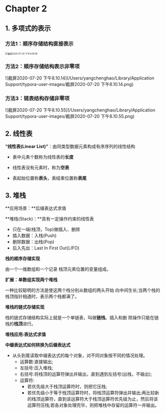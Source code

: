 # Chapter 2

## 1. 多项式的表示

### 方法1：顺序存储结构直接表示

<img src="/Users/yangchenghao/Library/Application Support/typora-user-images/截屏2020-07-20 下午8.09.08.png" alt="截屏2020-07-20 下午8.09.08" style="zoom:50%;" />

### 方法2：顺序存储结构表示非零项

![截屏2020-07-20 下午8.10.14](/Users/yangchenghao/Library/Application Support/typora-user-images/截屏2020-07-20 下午8.10.14.png)

### 方法3：链表结构存储非零项

![截屏2020-07-20 下午8.10.55](/Users/yangchenghao/Library/Application Support/typora-user-images/截屏2020-07-20 下午8.10.55.png)

## 2. 线性表

**“线性表(Linear List)”**：由同类型数据元素构成有序序列的线性结构

- 表中元素个数称为线性表的**长度**

- 线性表没有元素时，称为**空表**

- 表起始位置称**表头**，表结束位置称**表尾**

## 3. 堆栈

**应用场景：**后缀表达式求值

**堆栈(Stack)：**具有一定操作约束的线性表

- 只在一端(栈顶，Top)做插入、删除
- 插入数据：入栈(Push)
- 删除数据：出栈(Pop)
- 后入先出：Last In First Out(LIFO)

**栈的顺序存储实现**

由一个一维数组和一个记录 栈顶元素位置的变量组成。

**扩展：单数组实现两个堆栈**

一种比较聪明的方法是使这两个栈分别从数组的两头开始 向中间生长;当两个栈的栈顶指针相遇时，表示两个栈都满了。

**堆栈的链式存储实现**

栈的链式存储结构实际上就是一个单链表，叫做**链栈**。插入和删 除操作只能在链栈的**栈顶**进行。

**堆栈应用:表达式求值**

**中缀表达式如何转换为后缀表达式**

- 从头到尾读取中缀表达式的每个对象，对不同对象按不同的情况处理。
  - 运算数:直接输出;
  - 左括号:压入堆栈;
  - 右括号:将栈顶的运算符弹出并输出，直到遇到左括号(出栈，不输出); 
  - 运算符:
    - 若优先级大于栈顶运算符时，则把它压栈;
    - 若优先级小于等于栈顶运算符时，将栈顶运算符弹出并输出;再比较新的栈顶运算符，直到该运算符大于栈顶运算符优先级为止，然后将该运算符压栈;若各对象处理完毕，则把堆栈中存留的运算符一并输出。

